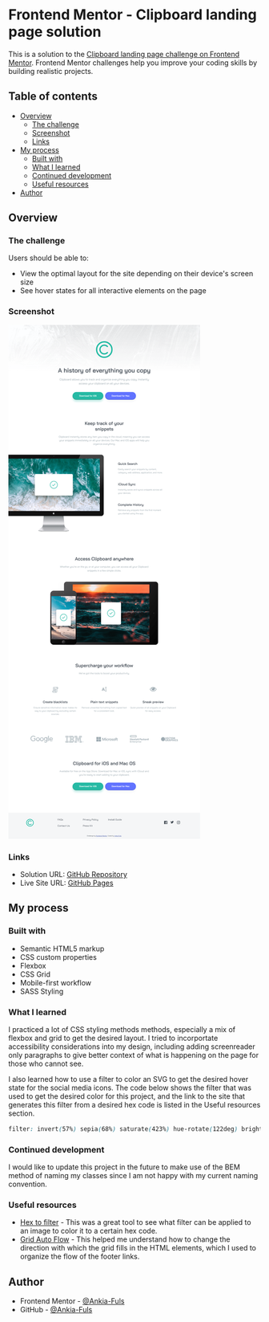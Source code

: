 # Frontend Mentor - Clipboard landing page solution

This is a solution to the [Clipboard landing page challenge on Frontend Mentor](https://www.frontendmentor.io/challenges/clipboard-landing-page-5cc9bccd6c4c91111378ecb9). Frontend Mentor challenges help you improve your coding skills by building realistic projects. 

## Table of contents

- [Overview](#overview)
  - [The challenge](#the-challenge)
  - [Screenshot](#screenshot)
  - [Links](#links)
- [My process](#my-process)
  - [Built with](#built-with)
  - [What I learned](#what-i-learned)
  - [Continued development](#continued-development)
  - [Useful resources](#useful-resources)
- [Author](#author)

## Overview

### The challenge

Users should be able to:

- View the optimal layout for the site depending on their device's screen size
- See hover states for all interactive elements on the page

### Screenshot

![Screenshot of Completed Project](./design/Screenshot%20Completed%20Frontend%20Mentor%20Clipboard%20landing%20page.png)

### Links

- Solution URL: [GitHub Repository](https://github.com/Ankia-Fuls/fem-clipboard-landing-page)
- Live Site URL: [GitHub Pages](https://ankia-fuls.github.io/fem-clipboard-landing-page/)

## My process

### Built with

- Semantic HTML5 markup
- CSS custom properties
- Flexbox
- CSS Grid
- Mobile-first workflow
- SASS Styling

### What I learned

I practiced a lot of CSS styling methods methods, especially a mix of flexbox and grid to get the desired layout. I tried to incorportate accessibility considerations into my design, including adding screenreader only paragraphs to give better context of what is happening on the page for those who cannot see. 

I also learned how to use a filter to color an SVG to get the desired hover state for the social media icons. The code below shows the filter that was used to get the desired color for this project, and the link to the site that generates this filter from a desired hex code is listed in the Useful resources section.

```css
filter: invert(57%) sepia(68%) saturate(423%) hue-rotate(122deg) brightness(92%) contrast(97%);
```

### Continued development

I would like to update this project in the future to make use of the BEM method of naming my classes since I am not happy with my current naming convention.

### Useful resources

- [Hex to filter](https://codepen.io/sosuke/pen/Pjoqqp) - This was a great tool to see what filter can be applied to an image to color it to a certain hex code.
- [Grid Auto Flow](https://developer.mozilla.org/en-US/docs/Web/CSS/grid-auto-flow) - This helped me understand how to change the direction with which the grid fills in the HTML elements, which I used to organize the flow of the footer links.

## Author

- Frontend Mentor - [@Ankia-Fuls](https://www.frontendmentor.io/profile/Ankia-Fuls)
- GitHub - [@Ankia-Fuls](https://github.com/Ankia-Fuls)